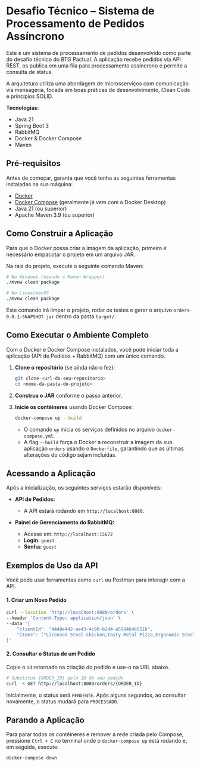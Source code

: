 # Desafio Técnico – Sistema de Processamento de Pedidos Assíncrono

Este é um sistema de processamento de pedidos desenvolvido como parte do desafio técnico do BTG Pactual. A aplicação recebe pedidos via API REST, os publica em uma fila para processamento assíncrono e permite a consulta de status.

A arquitetura utiliza uma abordagem de microsserviços com comunicação via mensageria, focada em boas práticas de desenvolvimento, Clean Code e princípios SOLID.

**Tecnologias:**
* Java 21
* Spring Boot 3
* RabbitMQ
* Docker & Docker Compose
* Maven

## Pré-requisitos

Antes de começar, garanta que você tenha as seguintes ferramentas instaladas na sua máquina:

* [Docker](https://www.docker.com/get-started/)
* [Docker Compose](https://docs.docker.com/compose/install/) (geralmente já vem com o Docker Desktop)
* Java 21 (ou superior)
* Apache Maven 3.9 (ou superior)

## Como Construir a Aplicação

Para que o Docker possa criar a imagem da aplicação, primeiro é necessário empacotar o projeto em um arquivo JAR.

Na raiz do projeto, execute o seguinte comando Maven:

```bash
# No Windows (usando o Maven Wrapper)
./mvnw clean package

# No Linux/macOS
./mvnw clean package
```

Este comando irá limpar o projeto, rodar os testes e gerar o arquivo `orders-0.0.1-SNAPSHOT.jar` dentro da pasta `target/`.

## Como Executar o Ambiente Completo

Com o Docker e Docker Compose instalados, você pode iniciar toda a aplicação (API de Pedidos + RabbitMQ) com um único comando.

1.  **Clone o repositório** (se ainda não o fez):
    ```bash
    git clone <url-do-seu-repositorio>
    cd <nome-da-pasta-do-projeto>
    ```

2.  **Construa o JAR** conforme o passo anterior.

3.  **Inicie os contêineres** usando Docker Compose:
    ```bash
    docker-compose up --build
    ```
    * O comando `up` inicia os serviços definidos no arquivo `docker-compose.yml`.
    * A flag `--build` força o Docker a reconstruir a imagem da sua aplicação `orders` usando o `Dockerfile`, garantindo que as últimas alterações do código sejam incluídas.

## Acessando a Aplicação

Após a inicialização, os seguintes serviços estarão disponíveis:

* **API de Pedidos:**
    * A API estará rodando em `http://localhost:8080`.


* **Painel de Gerenciamento do RabbitMQ:**
    * Acesse em: `http://localhost:15672`
    * **Login:** `guest`
    * **Senha:** `guest`

## Exemplos de Uso da API

Você pode usar ferramentas como `curl` ou Postman para interagir com a API.

#### 1. Criar um Novo Pedido

```bash
curl --location 'http://localhost:8080/orders' \
--header 'Content-Type: application/json' \
--data '{
    "clientId": "4440e442-ae43-4c90-b2d4-a598464b551b",
    "items": ["Licensed Steel Chicken,Tasty Metal Pizza,Ergonomic Steel Gloves"]
}'
```

#### 2. Consultar o Status de um Pedido

Copie o `id` retornado na criação do pedido e use-o na URL abaixo.

```bash
# Substitua {ORDER_ID} pelo ID do seu pedido
curl -X GET http://localhost:8080/orders/{ORDER_ID}
```
Inicialmente, o status será `PENDENTE`. Após alguns segundos, ao consultar novamente, o status mudará para `PROCESSADO`.

## Parando a Aplicação

Para parar todos os contêineres e remover a rede criada pelo Compose, pressione `Ctrl + C` no terminal onde o `docker-compose up` está rodando e, em seguida, execute:

```bash
docker-compose down
```
